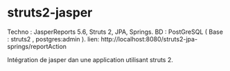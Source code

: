 # struts2-jasper
Techno : JasperReports 5.6, Struts 2, JPA, Springs. 
BD : PostGreSQL (  Base : struts2 , postgres:admin ).
lien: http://localhost:8080/struts2-jpa-springs/reportAction


Intégration de jasper dan une application utilisant struts 2.



